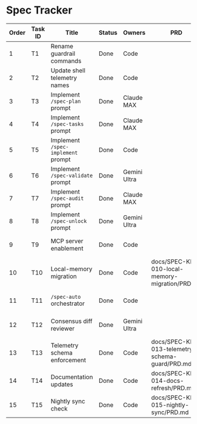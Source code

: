 # Spec Tracker

| Order | Task ID | Title | Status | Owners | PRD | Branch | PR | Last Validation | Evidence | Notes |
| --- | --- | --- | --- | --- | --- | --- | --- | --- | --- | --- |
| 1 | T1 | Rename guardrail commands | Done | Code |  |  |  |  |  | Completed during initial rollout |
| 2 | T2 | Update shell telemetry names | Done | Code |  |  |  | 2025-09-26 | docs/SPEC-OPS-004-integrated-coder-hooks/evidence/commands/20250926-024834Z-code-mcp-list.json | Renamed guardrail command to `/spec-ops-audit`, updated telemetry prefix + tests |
| 3 | T3 | Implement `/spec-plan` prompt | Done | Claude MAX |  |  |  |  |  |  |
| 4 | T4 | Implement `/spec-tasks` prompt | Done | Claude MAX |  |  |  |  |  |  |
| 5 | T5 | Implement `/spec-implement` prompt | Done | Code |  |  |  |  |  |  |
| 6 | T6 | Implement `/spec-validate` prompt | Done | Gemini Ultra |  |  |  |  |  |  |
| 7 | T7 | Implement `/spec-audit` prompt | Done | Claude MAX |  |  |  |  |  |  |
| 8 | T8 | Implement `/spec-unlock` prompt | Done | Gemini Ultra |  |  |  |  |  |  |
| 9 | T9 | MCP server enablement | Done | Code |  |  |  | 2025-09-26 | docs/SPEC-OPS-004-integrated-coder-hooks/evidence/commands/20250926-231931Z-code-mcp-list.json | Added default MCP configs (repo_search/doc_index/shell_lite/git_status/uniprof/hal) and CLI documentation. |
| 10 | T10 | Local-memory migration | Done | Code | docs/SPEC-KIT-010-local-memory-migration/PRD.md | feat/spec-auto-telemetry |  | 2025-09-28 | docs/SPEC-OPS-004-integrated-coder-hooks/evidence/commands/SPEC-KIT-010/migration_apply_20250928T1800Z.json | Dry-run/apply evidence captured; runbook committed; `cargo test -p codex-tui spec_auto` |
| 11 | T11 | `/spec-auto` orchestrator | Done | Code |  | feat/spec-auto-telemetry |  | 2025-09-26 | docs/SPEC-OPS-004-integrated-coder-hooks/evidence/commands/20250926-025004Z-codex-mcp-client-git-status.json | Wired MCP evidence lookup; `cargo test -p codex-tui spec_auto` |
| 12 | T12 | Consensus diff reviewer | Done | Gemini Ultra |  |  |  | 2025-09-27 | docs/SPEC-OPS-004-integrated-coder-hooks/evidence/consensus | `/spec-auto` halts on degraded verdicts; prompts emit model metadata; integration tests cover happy/degraded consensus. |
| 13 | T13 | Telemetry schema enforcement | Done | Code | docs/SPEC-KIT-013-telemetry-schema-guard/PRD.md | feat/spec-auto-telemetry |  | 2025-09-27 | docs/SPEC-OPS-004-integrated-coder-hooks/evidence/commands/SPEC-KIT-013/spec-plan_2025-09-27T18:35:18Z-748128599.json | Schema validators + unit tests landed; `cargo test -p codex-tui spec_auto` |
| 14 | T14 | Documentation updates | Done | Code | docs/SPEC-KIT-014-docs-refresh/PRD.md | feat/spec-auto-telemetry |  | 2025-09-27 | docs/SPEC-KIT-014-docs-refresh/plan.md | Slash-command/guardrail/onboarding docs refreshed; `python3 scripts/spec-kit/lint_tasks.py` |
| 15 | T15 | Nightly sync check | Done | Code | docs/SPEC-KIT-015-nightly-sync/PRD.md | feat/spec-auto-telemetry |  | 2025-09-27 | docs/SPEC-OPS-004-integrated-coder-hooks/evidence/commands/SPEC-KIT-015/nightly_sync_detect_20250927T215031Z.log | Drift detector script implemented; sample run captures missing-memory report |
